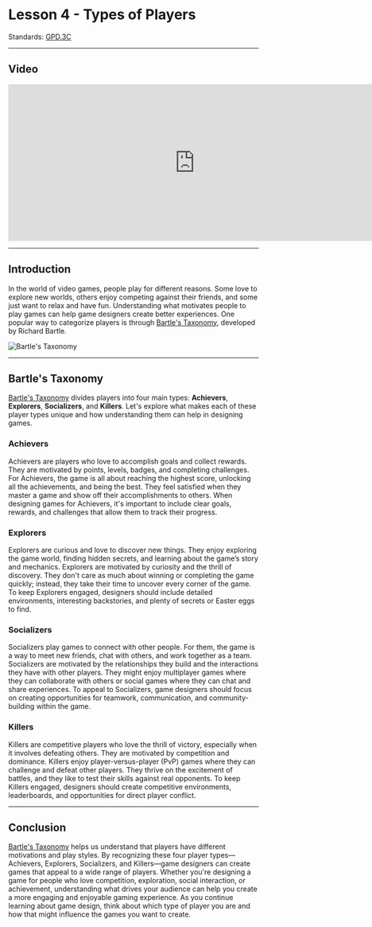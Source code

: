 # Lesson 4 - Types of Players

Standards: [GPD.3C](../../standards.md#gpd3c)

---

## Video

<iframe width="750" height="315" src="https://www.youtube.com/embed/yxpW2ltDNow?si=pOvBFTK8egvro3lS" frameborder="0" allow="accelerometer; autoplay; clipboard-write; encrypted-media; gyroscope; picture-in-picture" allowfullscreen></iframe>

---

## Introduction

In the world of video games, people play for different reasons. Some love to explore new worlds, others enjoy competing against their friends, and some just want to relax and have fun. Understanding what motivates people to play games can help game designers create better experiences. One popular way to categorize players is through [Bartle's Taxonomy](../../vocabulary.md#bartles-taxonomy), developed by Richard Bartle.

![Bartle's Taxonomy](https://upload.wikimedia.org/wikipedia/commons/thumb/e/e4/Character_theory_chart.svg/220px-Character_theory_chart.svg.png)

---

## Bartle's Taxonomy

[Bartle's Taxonomy](../../vocabulary.md#bartles-taxonomy) divides players into four main types: **Achievers**, **Explorers**, **Socializers**, and **Killers**. Let's explore what makes each of these player types unique and how understanding them can help in designing games.

### Achievers

Achievers are players who love to accomplish goals and collect rewards. They are motivated by points, levels, badges, and completing challenges. For Achievers, the game is all about reaching the highest score, unlocking all the achievements, and being the best. They feel satisfied when they master a game and show off their accomplishments to others. When designing games for Achievers, it's important to include clear goals, rewards, and challenges that allow them to track their progress.

### Explorers

Explorers are curious and love to discover new things. They enjoy exploring the game world, finding hidden secrets, and learning about the game’s story and mechanics. Explorers are motivated by curiosity and the thrill of discovery. They don't care as much about winning or completing the game quickly; instead, they take their time to uncover every corner of the game. To keep Explorers engaged, designers should include detailed environments, interesting backstories, and plenty of secrets or Easter eggs to find.

### Socializers

Socializers play games to connect with other people. For them, the game is a way to meet new friends, chat with others, and work together as a team. Socializers are motivated by the relationships they build and the interactions they have with other players. They might enjoy multiplayer games where they can collaborate with others or social games where they can chat and share experiences. To appeal to Socializers, game designers should focus on creating opportunities for teamwork, communication, and community-building within the game.

### Killers

Killers are competitive players who love the thrill of victory, especially when it involves defeating others. They are motivated by competition and dominance. Killers enjoy player-versus-player (PvP) games where they can challenge and defeat other players. They thrive on the excitement of battles, and they like to test their skills against real opponents. To keep Killers engaged, designers should create competitive environments, leaderboards, and opportunities for direct player conflict.

---

## Conclusion

[Bartle's Taxonomy](../../vocabulary.md#bartles-taxonomy) helps us understand that players have different motivations and play styles. By recognizing these four player types—Achievers, Explorers, Socializers, and Killers—game designers can create games that appeal to a wide range of players. Whether you're designing a game for people who love competition, exploration, social interaction, or achievement, understanding what drives your audience can help you create a more engaging and enjoyable gaming experience. As you continue learning about game design, think about which type of player you are and how that might influence the games you want to create.

